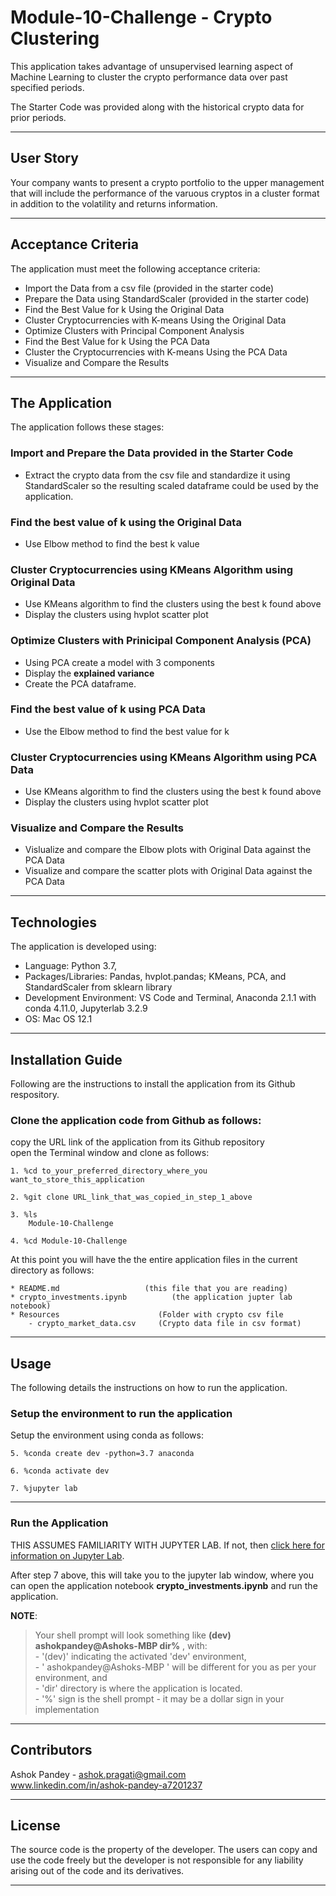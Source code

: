 # Module-10-Challenge - Crypto Clustering
This application takes advantage of unsupervised learning aspect of Machine Learning to cluster the crypto performance data over past specified periods.

The Starter Code was provided along with the historical crypto data for prior periods.

---

## User Story
Your company wants to present a crypto portfolio to the upper management that will include the performance of the varuous cryptos in a cluster format in addition to the volatility and returns information. 

---

## Acceptance Criteria  
The application must meet the following acceptance criteria:  

* Import the Data from a csv file (provided in the starter code)  
* Prepare the Data using StandardScaler (provided in the starter code)  
* Find the Best Value for k Using the Original Data  
* Cluster Cryptocurrencies with K-means Using the Original Data  
* Optimize Clusters with Principal Component Analysis  
* Find the Best Value for k Using the PCA Data  
* Cluster the Cryptocurrencies with K-means Using the PCA Data  
* Visualize and Compare the Results  
  
---

## The Application  

The application follows these stages: 
    
### Import and Prepare the Data provided in the Starter Code       
* Extract the crypto data from the csv file and standardize it using StandardScaler so the resulting scaled dataframe could be used by the application.  

### Find the best value of k using the Original Data  
* Use Elbow method to find the best k value  

### Cluster Cryptocurrencies using KMeans Algorithm using Original Data  
* Use KMeans algorithm to find the clusters using the best k found above  
* Display the clusters using hvplot scatter plot  

### Optimize Clusters with Prinicipal Component Analysis (PCA)    
* Using PCA create a model with 3 components 
* Display the **explained variance**  
* Create the PCA dataframe. 

### Find the best value of k using PCA Data  
* Use the Elbow method to find the best value for k  

### Cluster Cryptocurrencies using KMeans Algorithm using PCA Data  
* Use KMeans algorithm to find the clusters using the best k found above    
* Display the clusters using hvplot scatter plot   

### Visualize and Compare the Results  
* Vislualize and compare the Elbow plots with Original Data against the PCA Data  
* Visualize and compare the scatter plots with Original Data against the PCA Data  
---

## Technologies
The application is developed using:  
* Language: Python 3.7,   
* Packages/Libraries: Pandas, hvplot.pandas; KMeans, PCA, and StandardScaler from sklearn library
* Development Environment: VS Code and Terminal, Anaconda 2.1.1 with conda 4.11.0, Jupyterlab 3.2.9  
* OS: Mac OS 12.1

---
## Installation Guide
Following are the instructions to install the application from its Github respository.  

### Clone the application code from Github as follows:
copy the URL link of the application from its Github repository      
open the Terminal window and clone as follows:  

    1. %cd to_your_preferred_directory_where_you want_to_store_this_application  
    
    2. %git clone URL_link_that_was_copied_in_step_1_above   
    
    3. %ls     
        Module-10-Challenge    
        
    4. %cd Module-10-Challenge     

At this point you will have the the entire application files in the current directory as follows:

    * README.md                   (this file that you are reading)  
    * crypto_investments.ipynb          (the application jupter lab notebook)  
    * Resources                      (Folder with crypto csv file  
        - crypto_market_data.csv     (Crypto data file in csv format)

---

## Usage
The following details the instructions on how to run the application.  

### Setup the environment to run the application
Setup the environment using conda as follows:

    5. %conda create dev -python=3.7 anaconda  
    
    6. %conda activate dev  
    
    7. %jupyter lab  

---

### Run the Application
THIS ASSUMES FAMILIARITY WITH JUPYTER LAB. If not, then [click here for information on Jupyter Lab](https://jupyterlab.readthedocs.io/en/stable/).  

After step 7 above, this will take you to the jupyter lab window, where you can open the application notebook **crypto_investments.ipynb** and run the application.  

**NOTE**:
>Your shell prompt will look something like __(dev) ashokpandey@Ashoks-MBP dir%__ ,  with:  
    - '(dev)' indicating the activated 'dev' environment,   
    - ' ashokpandey@Ashoks-MBP ' will be different for you as per your environment, and   
    - 'dir' directory is where the application is located.  
    - '%' sign is the shell prompt - it may be a dollar sign in your implementation 

---

## Contributors
Ashok Pandey - ashok.pragati@gmail.com   
www.linkedin.com/in/ashok-pandey-a7201237

---

## License
The source code is the property of the developer. The users can copy and use the code freely but the developer is not responsible for any liability arising out of the code and its derivatives.

---